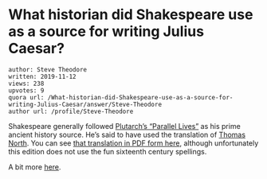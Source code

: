 # What historian did Shakespeare use as a source for writing Julius Caesar?

	author: Steve Theodore
	written: 2019-11-12
	views: 238
	upvotes: 9
	quora url: /What-historian-did-Shakespeare-use-as-a-source-for-writing-Julius-Caesar/answer/Steve-Theodore
	author url: /profile/Steve-Theodore


Shakespeare generally followed [Plutarch’s “Parallel Lives”](https://en.wikipedia.org/wiki/Parallel_Lives) as his prime ancient history source. He’s said to have used the translation of [Thomas North](http://www.shakespeare-online.com/essays/plutarchshakespeare.html). You can see [that translation in PDF form here](https://oll.libertyfund.org/titles/plutarch-plutarchs-lives-englished-by-sir-thomas-north-in-ten-volumes), although unfortunately this edition does not use the fun sixteenth century spellings.

A bit more [here](https://dcc.newberry.org/collections/shakespeare-rome#:~:targetText=It%20was%20Shakespeare's%20primary%20source,people%20against%20Julius%20Caesar's%20assassins.).

